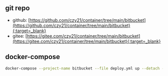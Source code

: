 ## git repo
  - github: [https://github.com/czy21/container/tree/main/bitbucket](https://github.com/czy21/container/tree/main/bitbucket){:target=_blank}
  - gitee: [https://gitee.com/czy21/container/tree/main/bitbucket](https://gitee.com/czy21/container/tree/main/bitbucket){:target=_blank}
## docker-compose
```bash
docker-compose --project-name bitbucket --file deploy.yml up --detach --remove-orphans
```